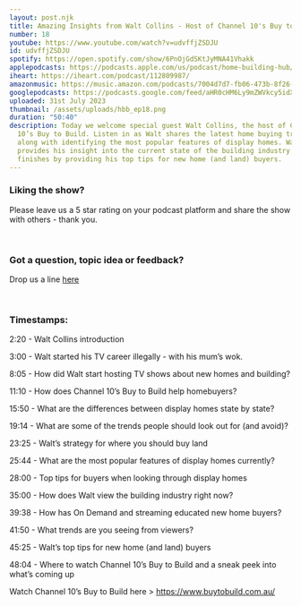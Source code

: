 ```yaml
---
layout: post.njk
title: Amazing Insights from Walt Collins - Host of Channel 10's Buy to Build
number: 18
youtube: https://www.youtube.com/watch?v=udvffjZSDJU
id: udvffjZSDJU
spotify: https://open.spotify.com/show/6PnOjGdSKtJyMNA41Vhakk
applepodcasts: https://podcasts.apple.com/us/podcast/home-building-hub/id1681936589
iheart: https://iheart.com/podcast/112809987/
amazonmusic: https://music.amazon.com/podcasts/7004d7d7-fb06-473b-8f26-8ce9992cac11
googlepodcasts: https://podcasts.google.com/feed/aHR0cHM6Ly9mZWVkcy5idXp6c3Byb3V0LmNvbS8yMTM5MTU1LnJzcw==
uploaded: 31st July 2023
thumbnail: /assets/uploads/hbb_ep18.png
duration: "50:40"
description: Today we welcome special guest Walt Collins, the host of Channel
  10’s Buy to Build. Listen in as Walt shares the latest home buying trends
  along with identifying the most popular features of display homes. Walt also
  provides his insight into the current state of the building industry and
  finishes by providing his top tips for new home (and land) buyers.
---
```

### Liking the show?

Please leave us a 5 star rating on your podcast platform and share the show with others - thank you.

<br>

### Got a question, topic idea or feedback?

Drop us a line <a href="/contact" id="contact-us" target="_blank">here</a>

<br>

### Timestamps:

2:20 - Walt Collins introduction 

3:00 - Walt started his TV career illegally - with his mum’s wok.

8:05 - How did Walt start hosting TV shows about new homes and building? 

11:10 - How does Channel 10’s Buy to Build help homebuyers?

15:50 - What are the differences between display homes state by state?

19:14 - What are some of the trends people should look out for (and avoid)? 

23:25 - Walt’s strategy for where you should buy land

25:44 - What are the most popular features of display homes currently?

28:00 - Top tips for buyers when looking through display homes

35:00 - How does Walt view the building industry right now?

39:38 - How has On Demand and streaming educated new home buyers?  

41:50 - What trends are you seeing from viewers?

45:25 - Walt’s top tips for new home (and land) buyers

48:04 - Where to watch Channel 10’s Buy to Build and a sneak peek into what’s coming up

Watch Channel 10’s Buy to Build here > https://www.buytobuild.com.au/